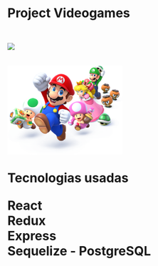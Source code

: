 <h1>Project Videogames <h1/>

<p align='left'>
    <img src='https://static.wixstatic.com/media/85087f_0d84cbeaeb824fca8f7ff18d7c9eaafd~mv2.png/v1/fill/w_160,h_30,al_c,q_85,usm_0.66_1.00_0.01/Logo_completo_Color_1PNG.webp' </img>
</p>
<p align="left">
  <img height="200" src="./videogame.png" />
</p>

Tecnologias usadas
<table>
 React
    <br>
 Redux
    <br>
 Express
    <br>
 Sequelize - PostgreSQL
    <br>
      </table>
